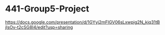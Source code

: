 # 441-Group5-Project
https://docs.google.com/presentation/d/1GYyj2mFIGV06sLxwpig2N_kjq31tBjIsOv-t2cSG8I4/edit?usp=sharing 
